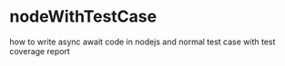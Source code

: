 # nodeWithTestCase
how to write async await code in nodejs and normal test case with test coverage report 
